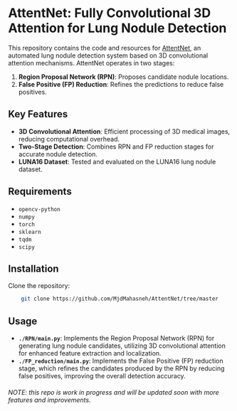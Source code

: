 # AttentNet: Fully Convolutional 3D Attention for Lung Nodule Detection

This repository contains the code and resources for [AttentNet](https://arxiv.org/abs/2407.14464), an automated lung nodule detection system based on 3D convolutional attention mechanisms. AttentNet operates in two stages:
1. **Region Proposal Network (RPN)**: Proposes candidate nodule locations.
2. **False Positive (FP) Reduction**: Refines the predictions to reduce false positives.

## Key Features
- **3D Convolutional Attention**: Efficient processing of 3D medical images, reducing computational overhead.
- **Two-Stage Detection**: Combines RPN and FP reduction stages for accurate nodule detection.
- **LUNA16 Dataset**: Tested and evaluated on the LUNA16 lung nodule dataset.

## Requirements

- `opencv-python`
- `numpy`
- `torch`
- `sklearn`
- `tqdm`
- `scipy`


## Installation
Clone the repository:

```bash
    git clone https://github.com/MjdMahasneh/AttentNet/tree/master
```

## Usage

- **`./RPN/main.py`**: Implements the Region Proposal Network (RPN) for generating lung nodule candidates, utilizing 3D convolutional attention for enhanced feature extraction and localization.
- **`./FP_reduction/main.py`**: Implements the False Positive (FP) reduction stage, which refines the candidates produced by the RPN by reducing false positives, improving the overall detection accuracy.

###### NOTE: this repo is work in progress and will be updated soon with more features and improvements.
